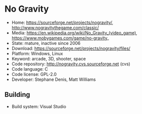 # No Gravity

- Home: https://sourceforge.net/projects/nogravity/, http://www.nogravitythegame.com/classic/
- Media: https://en.wikipedia.org/wiki/No_Gravity_(video_game), https://www.mobygames.com/game/no-gravity_
- State: mature, inactive since 2006
- Download: https://sourceforge.net/projects/nogravity/files/
- Platform: Windows, Linux
- Keyword: arcade, 3D, shooter, space
- Code repository: http://nogravity.cvs.sourceforge.net (cvs)
- Code language: C
- Code license: GPL-2.0
- Developer: Stephane Denis, Matt Williams

## Building

- Build system: Visual Studio
